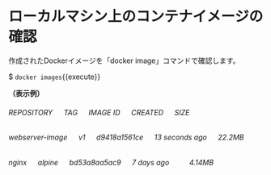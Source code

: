# ローカルマシン上のコンテナイメージの確認
作成されたDockerイメージを「docker image」コマンドで確認します。    

$ `docker images`{{execute}}  

**（表示例）**  
###### REPOSITORY &emsp; TAG &emsp; IMAGE ID &emsp; CREATED &emsp; SIZE  
###### webserver-image &emsp; v1 &emsp; d9418a1561ce &emsp; 13 seconds ago &emsp; 22.2MB  
###### nginx &emsp; alpine &emsp; bd53a8aa5ac9 &emsp; 7 days ago &emsp;  &emsp; 4.14MB  
